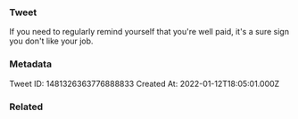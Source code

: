 ### Tweet
If you need to regularly remind yourself that you're well paid, it's a sure sign you don't like your job.

### Metadata
Tweet ID: 1481326363776888833
Created At: 2022-01-12T18:05:01.000Z

### Related

